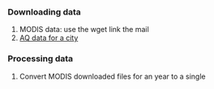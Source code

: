 ### Downloading data

1. MODIS data: use the wget link the mail
2. [AQ data for a city]('./download_aq_data.ipynb')

### Processing data
1. Convert MODIS downloaded files for an year to a single 


